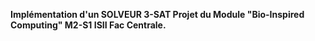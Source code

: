 **Implémentation d'un SOLVEUR 3-SAT Projet du Module "Bio-Inspired Computing" M2-S1 ISII Fac Centrale.**
